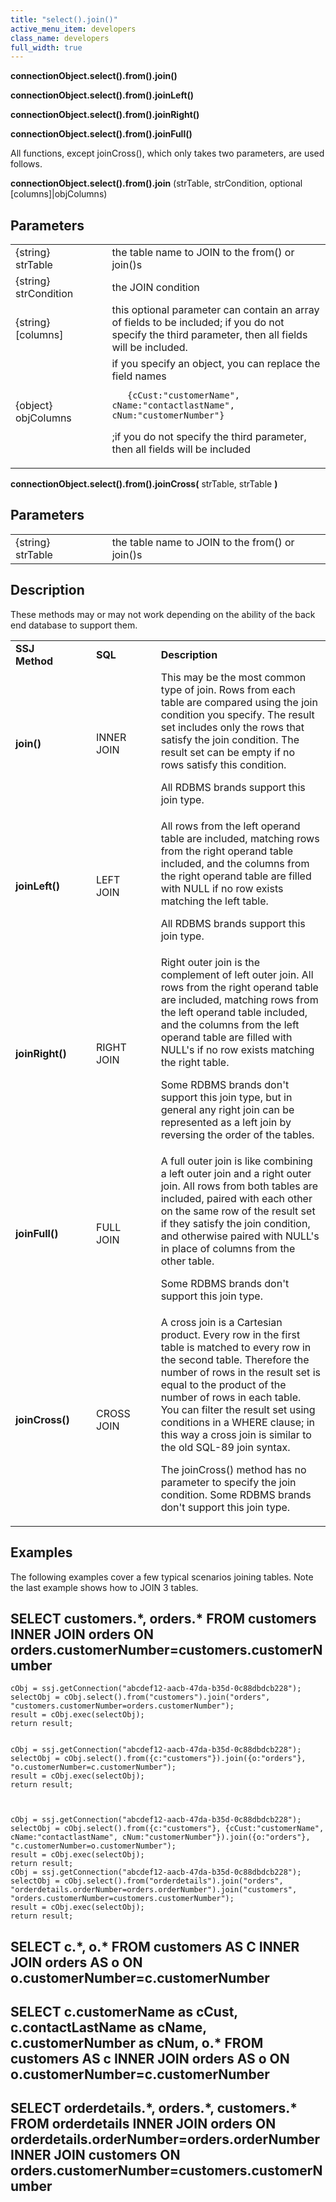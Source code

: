 ```yaml
---
title: "select().join()"
active_menu_item: developers
class_name: developers
full_width: true
---
```



**connectionObject.select().from().join()**

**connectionObject.select().from().joinLeft()**

**connectionObject.select().from().joinRight()**

**connectionObject.select().from().joinFull()**

All functions, except joinCross(), which only takes two parameters, are used follows.

**connectionObject.select().from().join** (strTable, strCondition, optional [columns]|objColumns)

## Parameters

<table>
<tr>
<td width="181">
{string} strTable

</td>
<td width="18">
</td>
<td width="681">
the table name to JOIN to the from() or join()s

</td>
</tr>
<tr>
<td width="181">
{string} strCondition

</td>
<td width="18">
</td>
<td width="681">
the JOIN condition

</td>
</tr>
<tr>
<td width="181">
{string} [columns]

</td>
<td width="18">
</td>
<td width="681">
this optional parameter can contain an array of fields to be included; if you do not specify the third parameter, then all fields will be included.

</td>
</tr>
<tr>
<td width="181">
{object} objColumns

</td>
<td width="18">
</td>
<td width="681">
if you specify an object, you can replace the field names

       {cCust:"customerName", cName:"contactlastName", cNum:"customerNumber"}
      

;if you do not specify the third parameter, then all fields will be included

</td>
</tr>
</table>

**connectionObject.select().from().joinCross(** strTable, strTable **)**

## Parameters

<table>
<tr>
<td width="181">
{string} strTable

</td>
<td width="18">
</td>
<td width="681">
the table name to JOIN to the from() or join()s

</td>
</tr>
</table>

## Description

These methods may or may not work depending on the ability of the back end database to support them.

<table>
<tr>
<td width="119">
  <strong>SSJ Method</strong>

</td>
<td width="22">
</td>
<td width="117">
  <strong>SQL</strong>

</td>
<td width="27">
</td>
<td width="943">
  <strong>Description</strong>

</td>
</tr>
<tr>
<td width="119">
  <strong>join()</strong>

</td>
<td width="22">
</td>
<td width="117">
INNER JOIN

</td>
<td width="27">
</td>
<td width="943">
This may be the most common type of join. Rows from each table are compared using the join condition you specify. The result set includes only the rows that satisfy the join condition. The result set can be empty if no rows satisfy this condition.

All RDBMS brands support this join type.

</td>
</tr>
<tr>
<td width="119">
  <strong>joinLeft()</strong>

</td>
<td width="22">
</td>
<td width="117">
LEFT JOIN

</td>
<td width="27">
</td>
<td width="943">
All rows from the left operand table are included, matching rows from the right operand table included, and the columns from the right operand table are filled with NULL if no row exists matching the left table.

All RDBMS brands support this join type.

</td>
</tr>
<tr>
<td width="119">
  <strong>joinRight()</strong>

</td>
<td width="22">
</td>
<td width="117">
RIGHT JOIN

</td>
<td width="27">
</td>
<td width="943">
Right outer join is the complement of left outer join. All rows from the right operand table are included, matching rows from the left operand table included, and the columns from the left operand table are filled with NULL's if no row exists matching the right table.

Some RDBMS brands don't support this join type, but in general any right join can be represented as a left join by reversing the order of the tables.

</td>
</tr>
<tr>
<td width="119">
  <strong>joinFull()</strong>

</td>
<td width="22">
</td>
<td width="117">
FULL JOIN

</td>
<td width="27">
</td>
<td width="943">
A full outer join is like combining a left outer join and a right outer join. All rows from both tables are included, paired with each other on the same row of the result set if they satisfy the join condition, and otherwise paired with NULL's in place of columns from the other table.

Some RDBMS brands don't support this join type.

</td>
</tr>
<tr>
<td width="119">
  <strong>joinCross()</strong>

</td>
<td width="22">
</td>
<td width="117">
CROSS JOIN

</td>
<td width="27">
</td>
<td width="943">
A cross join is a Cartesian product. Every row in the first table is matched to every row in the second table. Therefore the number of rows in the result set is equal to the product of the number of rows in each table. You can filter the result set using conditions in a WHERE clause; in this way a cross join is similar to the old SQL-89 join syntax.

The joinCross() method has no parameter to specify the join condition. Some RDBMS brands don't support this join type.

</td>
</tr>
</table>

## Examples

The following examples cover a few typical scenarios joining tables. Note the last example shows how to JOIN 3 tables.

## SELECT customers.\*, orders.\* FROM customers INNER JOIN orders ON orders.customerNumber=customers.customerNumber

    cObj = ssj.getConnection("abcdef12-aacb-47da-b35d-0c88dbdcb228");
    selectObj = cObj.select().from("customers").join("orders", "customers.customerNumber=orders.customerNumber");    
    result = cObj.exec(selectObj);
    return result; 
     
     
    cObj = ssj.getConnection("abcdef12-aacb-47da-b35d-0c88dbdcb228");
    selectObj = cObj.select().from({c:"customers"}).join({o:"orders"}, "o.customerNumber=c.customerNumber");   
    result = cObj.exec(selectObj);
    return result; 
     
     
     
    cObj = ssj.getConnection("abcdef12-aacb-47da-b35d-0c88dbdcb228");
    selectObj = cObj.select().from({c:"customers"}, {cCust:"customerName", cName:"contactlastName", cNum:"customerNumber"}).join({o:"orders"}, "c.customerNumber=o.customerNumber");   
    result = cObj.exec(selectObj);
    return result; 
    cObj = ssj.getConnection("abcdef12-aacb-47da-b35d-0c88dbdcb228");
    selectObj = cObj.select().from("orderdetails").join("orders", "orderdetails.orderNumber=orders.orderNumber").join("customers", "orders.customerNumber=customers.customerNumber");
    result = cObj.exec(selectObj);
    return result; 
   

## SELECT c.\*, o.\* FROM customers AS C INNER JOIN orders AS o ON o.customerNumber=c.customerNumber

## SELECT c.customerName as cCust, c.contactLastName as cName, c.customerNumber as cNum, o.\* FROM customers AS c INNER JOIN orders AS o ON o.customerNumber=c.customerNumber

## SELECT orderdetails.\*, orders.\*, customers.\* FROM orderdetails INNER JOIN orders ON orderdetails.orderNumber=orders.orderNumber INNER JOIN customers ON orders.customerNumber=customers.customerNumber

